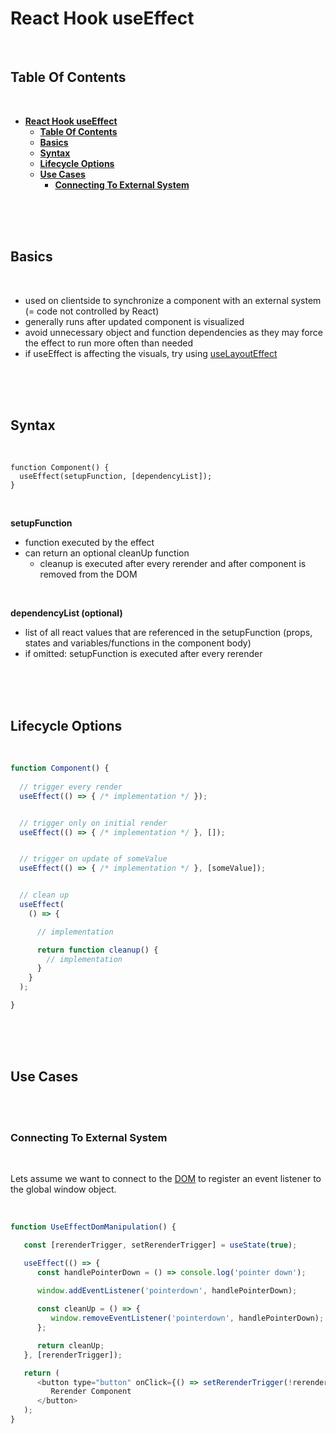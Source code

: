 # **React Hook useEffect**
<br>

## **Table Of Contents**
<br>

- [**React Hook useEffect**](#react-hook-useeffect)
  - [**Table Of Contents**](#table-of-contents)
  - [**Basics**](#basics)
  - [**Syntax**](#syntax)
  - [**Lifecycle Options**](#lifecycle-options)
  - [**Use Cases**](#use-cases)
    - [**Connecting To External System**](#connecting-to-external-system)

<br>
<br>
<br>

## **Basics**
<br>

- used on clientside to synchronize a component with an external system (= code not controlled by React)
- generally runs after updated component is visualized
- avoid unnecessary object and function dependencies as they may force the effect to run more often than needed
- if useEffect is affecting the visuals, try using [useLayoutEffect](react_hook_useLayoutEffect.md)

<br>
<br>
<br>

## **Syntax**
<br>

```
function Component() {
  useEffect(setupFunction, [dependencyList]);
}
```

<br>

**setupFunction**
- function executed by the effect
- can return an optional cleanUp function
  - cleanup is executed after every rerender and after component is removed from the DOM

<br>

**dependencyList (optional)**
- list of all react values that are referenced in the setupFunction (props, states and variables/functions in the component body)
- if omitted: setupFunction is executed after every rerender

<br>
<br>
<br>

## **Lifecycle Options**
<br>

```javascript
function Component() {
  
  // trigger every render
  useEffect(() => { /* implementation */ });


  // trigger only on initial render
  useEffect(() => { /* implementation */ }, []);


  // trigger on update of someValue
  useEffect(() => { /* implementation */ }, [someValue]);


  // clean up
  useEffect(
    () => { 

      // implementation

      return function cleanup() {
        // implementation
      }
    }    
  );

}
```

<br>
<br>
<br>

## **Use Cases**
<br>
<br>

### **Connecting To External System**
<br>

Lets assume we want to connect to the [DOM](../../../../../WebAPI/document_object_model_api.md) to register an event listener to the global window object.

<br>


```javascript
function UseEffectDomManipulation() {

   const [rerenderTrigger, setRerenderTrigger] = useState(true);

   useEffect(() => {
      const handlePointerDown = () => console.log('pointer down');
      
      window.addEventListener('pointerdown', handlePointerDown);

      const cleanUp = () => {
         window.removeEventListener('pointerdown', handlePointerDown);
      };

      return cleanUp;
   }, [rerenderTrigger]);

   return (
      <button type="button" onClick={() => setRerenderTrigger(!rerenderTrigger)}>
         Rerender Component
      </button>
   );
}
```
